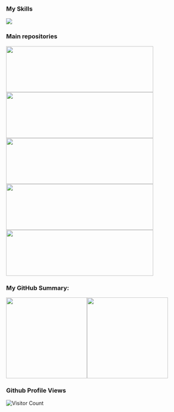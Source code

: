 ### My Skills
[![](https://img.shields.io/badge/Python-FFD43B?style=for-the-badge&logo=python&logoColor=darkgreen)](https://www.python.org)  

### Main repositories
<a href="https://github.com/Hi-Tech-Mechanic/Hi-Tech-Mechanic.github.io">
  <img height=125 width=400 align="center" src="https://github-readme-stats.vercel.app/api/pin/?username=Hi-Tech-Mechanic&repo=Hi-Tech-Mechanic.github.io&theme=algolia&card_width=400" />
</a>
<a href="https://github.com/Hi-Tech-Mechanic/MultiverseMemes">
  <img height=125 width=400 align="center" src="https://github-readme-stats.vercel.app/api/pin/?username=Hi-Tech-Mechanic&repo=MultiverseMemes&theme=algolia&card_width=400" />
</a>
<a href="https://github.com/Hi-Tech-Mechanic/RPG-style-character-menu-concept">
  <img height=125 width=400 align="center" src="https://github-readme-stats.vercel.app/api/pin/?username=Hi-Tech-Mechanic&repo=RPG-style-character-menu-concept&theme=algolia&card_width=400" />
</a>
<a href="https://github.com/Hi-Tech-Mechanic/Exolab">
  <img height=125 width=400 align="center" src="https://github-readme-stats.vercel.app/api/pin/?username=Hi-Tech-Mechanic&repo=Exolab&theme=algolia&card_width=400" />
</a>
<a href="https://github.com/Hi-Tech-Mechanic/FurnitureShop">
  <img height=125 width=400 align="center" src="https://github-readme-stats.vercel.app/api/pin/?username=Hi-Tech-Mechanic&repo=FurnitureShop&theme=algolia&card_width=400" />
</a>


### My GitHub Summary:
<div style="display: flex;">
  <img height=220 align="center" src="https://github-readme-stats.vercel.app/api?username=Hi-Tech-Mechanic&show_icons=true&theme=algolia&rank_icon=percentile&include_all_commits" />
  <img height=220 align="center" src="https://github-readme-stats.vercel.app/api/top-langs/?username=Hi-Tech-Mechanic&layout=donut&theme=algolia&hide=ShaderLab,tcl" />
</div>

### Github Profile Views
![Visitor Count](https://profile-counter.glitch.me/{Hi-Tech-Mechanic}/count.svg)

